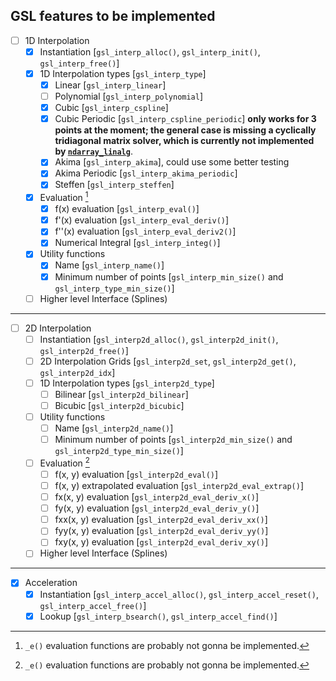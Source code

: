 ## GSL features to be implemented

- [ ] 1D Interpolation
	- [x] Instantiation [`gsl_interp_alloc()`, `gsl_interp_init()`, `gsl_interp_free()`]
	- [x] 1D Interpolation types [`gsl_interp_type`]
		- [x] Linear [`gsl_interp_linear`]
		- [ ] Polynomial [`gsl_interp_polynomial`]
		- [x] Cubic [`gsl_interp_cspline`]
		- [x] Cubic Periodic [`gsl_interp_cspline_periodic`] **only works for 3 points at the moment; the general case is missing a cyclically tridiagonal matrix solver, which is currently not implemented by [`ndarray_linalg`]**.
		- [x] Akima [`gsl_interp_akima`], could use some better testing
		- [x] Akima Periodic [`gsl_interp_akima_periodic`]
		- [x] Steffen [`gsl_interp_steffen`]
	- [x] Evaluation [^1]
		- [x] f(x) evaluation [`gsl_interp_eval()`]
		- [x] f'(x) evaluation [`gsl_interp_eval_deriv()`]
 		- [x] f''(x) evaluation [`gsl_interp_eval_deriv2()`]
 		- [x] Numerical Integral [`gsl_interp_integ()`]
	- [x] Utility functions
		- [x] Name [`gsl_interp_name()`]
		- [x] Minimum number of points [`gsl_interp_min_size()` and `gsl_interp_type_min_size()`]
	- [ ] Higher level Interface (Splines)

---

- [ ] 2D Interpolation
	- [ ] Instantiation [`gsl_interp2d_alloc()`, `gsl_interp2d_init()`, `gsl_interp2d_free()`]
	- [ ] 2D Interpolation Grids [`gsl_interp2d_set`, `gsl_interp2d_get()`, `gsl_interp2d_idx`]
	- [ ] 1D Interpolation types [`gsl_interp2d_type`]
		- [ ] Bilinear [`gsl_interp2d_bilinear`]
		- [ ] Bicubic [`gsl_interp2d_bicubic`]
	- [ ] Utility functions
		- [ ] Name [`gsl_interp2d_name()`]
		- [ ] Minimum number of points [`gsl_interp2d_min_size()` and `gsl_interp2d_type_min_size()`]
	- [ ] Evaluation [^1]
		- [ ] f(x, y) evaluation [`gsl_interp2d_eval()`]
 		- [ ] f(x, y) extrapolated evaluation [`gsl_interp2d_eval_extrap()`]
		- [ ] fx(x, y) evaluation [`gsl_interp2d_eval_deriv_x()`]
		- [ ] fy(x, y) evaluation [`gsl_interp2d_eval_deriv_y()`]
		- [ ] fxx(x, y) evaluation [`gsl_interp2d_eval_deriv_xx()`]
		- [ ] fyy(x, y) evaluation [`gsl_interp2d_eval_deriv_yy()`]
		- [ ] fxy(x, y) evaluation [`gsl_interp2d_eval_deriv_xy()`]
	- [ ] Higher level Interface (Splines)
	
---

- [x] Acceleration
	- [x] Instantiation [`gsl_interp_accel_alloc()`, `gsl_interp_accel_reset()`, `gsl_interp_accel_free()`]
	- [x] Lookup [`gsl_interp_bsearch()`, `gsl_interp_accel_find()`]

[`ndarray_linalg`]: https://docs.rs/ndarray-linalg/latest/

[^1]: `_e()` evaluation functions are probably not gonna be implemented.
